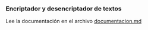 ### Encriptador y desencriptador de textos

Lee la documentación en el archivo [documentacion.md](doc/documentacion.md)